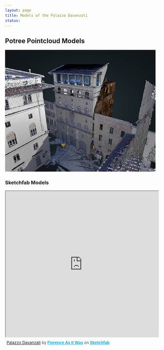 ```yaml
---
layout: page
title: Models of the Palazzo Davanzati
status: 
---
```

<article>
     <h2>Potree Pointcloud Models</h2>
 <p>
  <a href="http://3d.wlu.edu/v20/davanzati.html" title="Redirect to Palazzo Davanzati Model">
    <img src="/assets/images/palazzo-davanzati-models-pointcloud.png" alt="Palazzo Davanzati Model" />
  </a>
</p>
     <article>
     <h3>Sketchfab Models</h3>
          <p>
<div class="sketchfab-embed-wrapper"><iframe width="100%" height="480" src="https://sketchfab.com/models/b91983f2635c4dd598d24db5ef901c95/embed" allow="autoplay; fullscreen; vr" mozallowfullscreen="true" webkitallowfullscreen="true"></iframe>
<p style="font-size: 13px; font-weight: normal; margin: 5px; color: #4A4A4A;">
    <a href="https://sketchfab.com/3d-models/davanzati-10m-v1b-b91983f2635c4dd598d24db5ef901c95?utm_medium=embed&utm_campaign=share-popup&utm_content=b91983f2635c4dd598d24db5ef901c95">Palazzo Davanzati</a>
    by <a href="https://sketchfab.com/FLAW?utm_medium=embed&utm_source=website&utm_campaign=share-popup" target="_blank_" style="font-weight: bold; color: #1CAAD9;">Florence As It Was</a>
    on <a href="https://sketchfab.com?utm_medium=embed&utm_source=website&utm_campaign=share-popup" target="_blank_" style="font-weight: bold; color: #1CAAD9;">Sketchfab</a>
</p>
</div>
